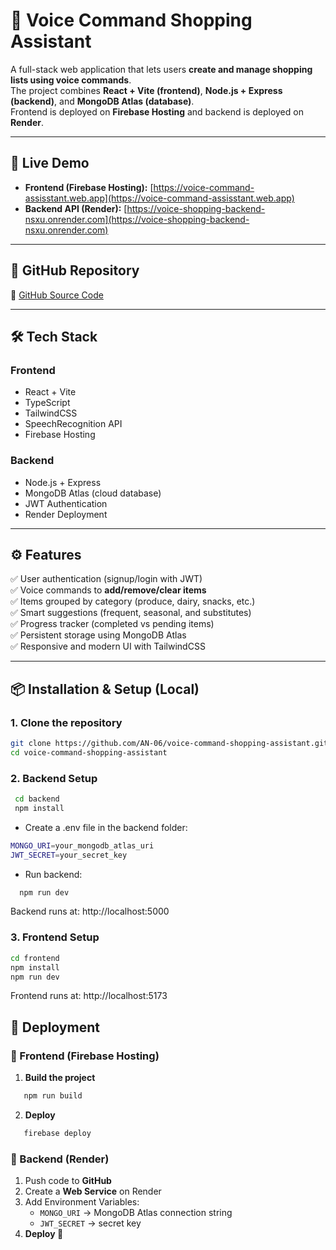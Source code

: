 # 🛒 Voice Command Shopping Assistant

A full-stack web application that lets users **create and manage shopping lists using voice commands**.  
The project combines **React + Vite (frontend)**, **Node.js + Express (backend)**, and **MongoDB Atlas (database)**.  
Frontend is deployed on **Firebase Hosting** and backend is deployed on **Render**.

---

## 🚀 Live Demo

- **Frontend (Firebase Hosting):** [https://voice-command-assisstant.web.app](https://voice-command-assisstant.web.app)  
- **Backend API (Render):** [https://voice-shopping-backend-nsxu.onrender.com](https://voice-shopping-backend-nsxu.onrender.com)

---

## 📂 GitHub Repository

🔗 [GitHub Source Code](https://github.com/AN-06/voice-command-shopping-assisstant)

---

## 🛠️ Tech Stack

### Frontend
- React + Vite
- TypeScript
- TailwindCSS
- SpeechRecognition API
- Firebase Hosting

### Backend
- Node.js + Express
- MongoDB Atlas (cloud database)
- JWT Authentication
- Render Deployment

---

## ⚙️ Features

✅ User authentication (signup/login with JWT)  
✅ Voice commands to **add/remove/clear items**  
✅ Items grouped by category (produce, dairy, snacks, etc.)  
✅ Smart suggestions (frequent, seasonal, and substitutes)  
✅ Progress tracker (completed vs pending items)  
✅ Persistent storage using MongoDB Atlas  
✅ Responsive and modern UI with TailwindCSS  

---

## 📦 Installation & Setup (Local)

### 1. Clone the repository
```bash
git clone https://github.com/AN-06/voice-command-shopping-assistant.git
cd voice-command-shopping-assistant
```
### 2. Backend Setup
```bash
 cd backend
 npm install
 ```
* Create a .env file in the backend folder:

```bash
MONGO_URI=your_mongodb_atlas_uri
JWT_SECRET=your_secret_key
```
* Run backend:

```bash
  npm run dev
  ```
Backend runs at: http://localhost:5000

### 3. Frontend Setup

```bash
cd frontend
npm install
npm run dev
```
Frontend runs at: http://localhost:5173

## 🚀 Deployment

### 🔹 Frontend (Firebase Hosting)

1. **Build the project**  
 ``` bash
    npm run build
   ```
2. **Deploy**
  ``` bash
     firebase deploy 
  ```
### 🔹 Backend (Render)

1. Push code to **GitHub**  
2. Create a **Web Service** on Render  
3. Add Environment Variables:  
   - `MONGO_URI` → MongoDB Atlas connection string  
   - `JWT_SECRET` → secret key  
4. **Deploy 🚀**
 
  
